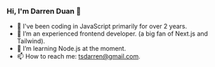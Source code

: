 ### Hi, I'm Darren Duan 👋

- 🔭 I've been coding in JavaScript primarily for over 2 years.
- 🌱 I’m an experienced frontend developer. (a big fan of Next.js and Tailwind).
- 🤔 I’m learning Node.js at the moment.
- 📫 How to reach me: tsdarren@gmail.com.

